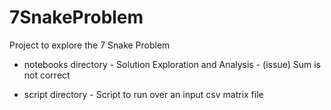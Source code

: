 # 7SnakeProblem
Project to explore the 7 Snake Problem

* notebooks directory - Solution Exploration and Analysis - (issue) Sum is not correct

* script directory - Script to run over an input csv matrix file
